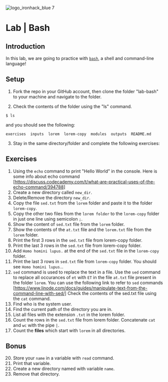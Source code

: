 ![logo_ironhack_blue 7](https://user-images.githubusercontent.com/23629340/40541063-a07a0a8a-601a-11e8-91b5-2f13e4e6b441.png)

# Lab | Bash

## Introduction

In this lab, we are going to practice with [`bash`](<https://en.wikipedia.org/wiki/Bash_(Unix_shell)>), a shell and command-line language!

## Setup

1. Fork the repo in your GitHub account, then clone the folder "lab-bash" to your machine and navigate to the folder.

2. Check the contents of the folder using the "ls" command.

```shell
$ ls
```

and you should see the following:

```shell
exercises  inputs  lorem  lorem-copy  modules  outputs  README.md
```

3. Stay in the same directory/folder and complete the following exercises:

## Exercises

1. Using the `echo` command to print "Hello World" in the console. Here is some info about echo command [https://discuss.codecademy.com/t/what-are-practical-uses-of-the-echo-command/394788]
2. Create a new directory called `new_dir`.
3. Delete/Remove the directory `new_dir`.
4. Copy the file `sed.txt` from the `lorem` folder and paste it to the folder `lorem-copy`.
5. Copy the other two files from the `lorem folder` to the `lorem-copy` folder in just one line using semicolon `;`.
6. Show the content of `sed.txt` file from the `lorem` folder.
7. Show the contents of the `at.txt` file and the `lorem.txt` file from the `lorem` folder.
8. Print the first 3 rows in the `sed.txt` file from lorem-copy folder.
9. Print the last 3 rows in the `sed.txt` file from lorem-copy folder.
10. Add `Homo homini lupus.` at the end of the `sed.txt` file in the `lorem-copy` folder.
11. Print the last 3 rows in `sed.txt` file from `lorem-copy` folder. You should see `Homo homini lupus.`.
12. `sed` command is used to replace the text in a file. Use the `sed` command to replace all occurances of `et` with `ET` in the file `at.txt` file present in the folder `lorem`. You can use the following link to refer to `sed` commands [https://www.linode.com/docs/guides/manipulate-text-from-the-command-line-with-sed/]
Check the contents of the sed.txt file using the `cat` command.
13. Find who is the system user. 
14. Find the current path of the directory you are in.
15. List all files with the extension `.txt` in the lorem folder.
16. Count the rows in the `sed.txt` file from lorem folder. Concatenate `cat` and `wc` with the pipe `|`.
17. Count the **files** which start with `lorem` in all directories.


## Bonus

20. Store your `name` in a variable with `read` command.
21. Print that variable.
22. Create a new directory named with variable `name`.
23. Remove that directory.
